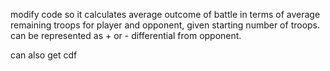 modify code so it calculates average outcome of battle in terms of average remaining troops for player and opponent, given starting number of troops. can be represented as + or - differential from opponent.

can also get cdf